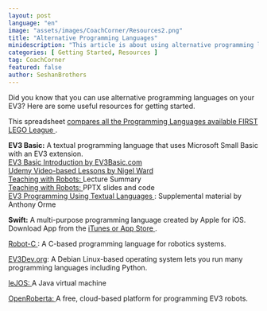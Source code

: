 ```yaml
---
layout: post
language: "en"
image: "assets/images/CoachCorner/Resources2.png"
title: "Alternative Programming Languages"
minidescription: "This article is about using alternative programming languages on the EV3."
categories: [ Getting Started, Resources ]
tag: CoachCorner
featured: false
author: SeshanBrothers
---
```


Did you know that you can use alternative programming languages on your EV3?  Here are some useful resources for getting started.

This spreadsheet <a href="https://goo.gl/7gcoKi"> compares all the Programming Languages available FIRST LEGO League </a>. <br>


<b>EV3 Basic:</b> A textual programming language that uses Microsoft Small Basic with an EV3 extension.<br>
<a href="http://www.EV3Basic.com"> EV3 Basic Introduction by EV3Basic.com </a> <br>
<a href="https://www.udemy.com/ev3-basic-getting-started/#%2F"> Udemy Video-based Lessons by Nigel Ward </a><br>
<a href= "http://ev3basic.blogspot.com/"> Teaching with Robots: </a> Lecture Summary<br>
<a href= "http://ev3basic.blogspot.com/p/materials.html"> Teaching with Robots: </a> PPTX slides and code<br>
<a href="https://onedrive.live.com/view.aspx?resid=B222F4E659AAFCA5!281088&ithint=onenote%2c&app=OneNote&authkey=!ABn7nL9tKUTChd0"> EV3 Programming Using Textual Languages </a>: Supplemental material by Anthony Orme

<b>Swift:</b> A multi-purpose programming language created by Apple for iOS.
<br>Download App from the <a href="https://itunes.apple.com/us/app/swift-playgrounds/id908519492?mt=8App"> iTunes or App Store </a>.

<a href="http://www.robotc.net/"> Robot-C </a>: A C-based programming language for robotics systems.


<a href="http://www.ev3dev.org/">EV3Dev.org</a>: A Debian Linux-based operating system lets you run many programming languages including Python.


<a href="http://www.lejos.org/ev3.php">leJOS: </a> A Java virtual machine


<a href="https://www.open-roberta.org/en/welcome/">OpenRoberta: </a> A free, cloud-based platform for programming EV3 robots.

